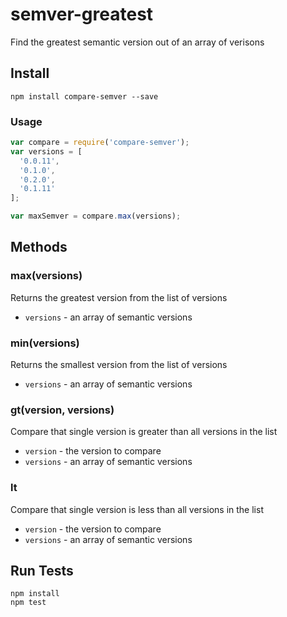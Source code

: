 # semver-greatest

Find the greatest semantic version out of an array of verisons

## Install

```
npm install compare-semver --save
```

### Usage

```js
var compare = require('compare-semver');
var versions = [
  '0.0.11',
  '0.1.0',
  '0.2.0',
  '0.1.11'
];

var maxSemver = compare.max(versions);
```

## Methods

### max(versions)

Returns the greatest version from the list of versions

* `versions` - an array of semantic versions

### min(versions)

Returns the smallest version from the list of versions

* `versions` - an array of semantic versions

### gt(version, versions)

Compare that  single version is greater than all versions in the list

* `version` - the version to compare
* `versions` - an array of semantic versions

### lt

Compare that  single version is less than all versions in the list

* `version` - the version to compare
* `versions` - an array of semantic versions

## Run Tests

```
npm install
npm test
```
